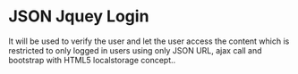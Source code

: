 # JSON Jquey Login
It will be used to verify the user and let the user access the content which is restricted to only logged in users using only JSON URL, ajax call and bootstrap with HTML5 localstorage concept..

